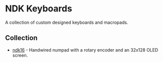 # NDK Keyboards
A collection of custom designed keyboards and macropads. 

## Collection
* [ndk16](https://github.com/itskevin-zz/ndk-keyboards/tree/master/ndk16) - Handwired numpad with a rotary encoder and an 32x128 OLED screen.